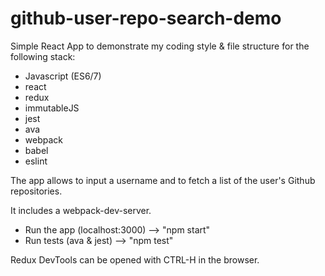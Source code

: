 # github-user-repo-search-demo

Simple React App to demonstrate my coding style & file structure for the following stack:

- Javascript (ES6/7)
- react
- redux
- immutableJS
- jest
- ava
- webpack
- babel
- eslint

The app allows to input a username and to fetch a list of the user's Github repositories.

It includes a webpack-dev-server.
- Run the app (localhost:3000) --> "npm start"
- Run tests (ava & jest) --> "npm test"

Redux DevTools can be opened with CTRL-H in the browser.

